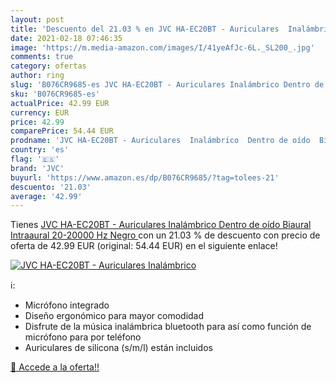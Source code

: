 ```yaml
---
layout: post
title: 'Descuento del 21.03 % en JVC HA-EC20BT - Auriculares  Inalámbrico'
date: 2021-02-18 07:46:35
image: 'https://m.media-amazon.com/images/I/41yeAfJc-6L._SL200_.jpg'
comments: true
category: ofertas
author: ring
slug: 'B076CR9685-es JVC HA-EC20BT - Auriculares Inalámbrico Dentro de oído...'
sku: 'B076CR9685-es'
actualPrice: 42.99 EUR
currency: EUR
price: 42.99
comparePrice: 54.44 EUR
prodname: 'JVC HA-EC20BT - Auriculares  Inalámbrico  Dentro de oído  Biaural  Intraaural  20-20000 Hz  Negro '
country: 'es'
flag: '🇪🇸'
brand: 'JVC'
buyurl: 'https://www.amazon.es/dp/B076CR9685/?tag=tolees-21'
descuento: '21.03'
average: '42.99'
---
```


Tienes [JVC HA-EC20BT - Auriculares  Inalámbrico  Dentro de oído  Biaural  Intraaural  20-20000 Hz  Negro ](https://www.amazon.es/dp/B076CR9685/?tag=tolees-21) con un 21.03 % de descuento con precio de oferta de 42.99 EUR (original: 54.44 EUR) en el siguiente enlace!

[![JVC HA-EC20BT - Auriculares  Inalámbrico](https://m.media-amazon.com/images/I/41yeAfJc-6L._SL200_.jpg)](https://www.amazon.es/dp/B076CR9685/?tag=tolees-21)

ℹ️:

- Micrófono integrado
- Diseño ergonómico para mayor comodidad
- Disfrute de la música inalámbrica bluetooth para así como función de micrófono para por teléfono
- Auriculares de silicona (s/m/l) están incluidos

[🛒 Accede a la oferta!!](https://www.amazon.es/dp/B076CR9685/?tag=tolees-21)
